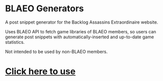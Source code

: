 # BLAEO Generators

A post snippet generator for the Backlog Assassins Extraordinaire website.

Uses BLAEO API to fetch game libraries of BLAEO members, so users can generate post snippets with automatically-inserted and up-to-date game statistics.

Not intended to be used by non-BLAEO members.

# [Click here to use](https://kubikill.github.io/blaeogenerators/)
